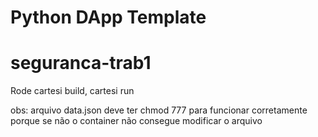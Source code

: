 # Python DApp Template


# seguranca-trab1

Rode cartesi build, cartesi run






obs: arquivo data.json deve ter chmod 777 para funcionar corretamente porque se não o container não consegue modificar o arquivo